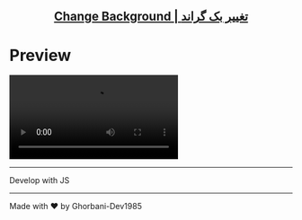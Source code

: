 <p align="center">
  <a href="#">
    <h2 align="center"> Change Background  |  تغییر بک گراند   </h2>
  </a>
</p>

# Preview

![Anurag Hazra Site Preview](./assets/screenshot/Screencast.webm)

---

Develop with JS 


---

Made with :heart: by Ghorbani-Dev1985
